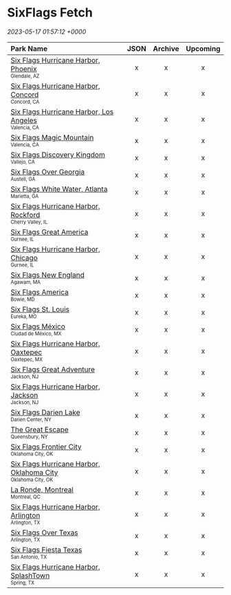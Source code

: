 # SixFlags Fetch

*2023-05-17 01:57:12 +0000*

| Park Name | JSON | Archive | Upcoming |
| :-------- | :--: | :-----: | :------: |
| [Six Flags Hurricane Harbor, Phoenix](https://parkcalendar.com/#46)<br><sub><sup>Glendale, AZ</sup></sub> | x | x | x |
| [Six Flags Hurricane Harbor, Concord](https://parkcalendar.com/#42)<br><sub><sup>Concord, CA</sup></sub> | x | x | x |
| [Six Flags Hurricane Harbor, Los Angeles](https://parkcalendar.com/#11)<br><sub><sup>Valencia, CA</sup></sub> | x | x | x |
| [Six Flags Magic Mountain](https://parkcalendar.com/#6)<br><sub><sup>Valencia, CA</sup></sub> | x | x | x |
| [Six Flags Discovery Kingdom](https://parkcalendar.com/#17)<br><sub><sup>Vallejo, CA</sup></sub> | x | x | x |
| [Six Flags Over Georgia](https://parkcalendar.com/#2)<br><sub><sup>Austell, GA</sup></sub> | x | x | x |
| [Six Flags White Water, Atlanta](https://parkcalendar.com/#25)<br><sub><sup>Marietta, GA</sup></sub> | x | x | x |
| [Six Flags Hurricane Harbor, Rockford](https://parkcalendar.com/#48)<br><sub><sup>Cherry Valley, IL</sup></sub> | x | x | x |
| [Six Flags Great America](https://parkcalendar.com/#7)<br><sub><sup>Gurnee, IL</sup></sub> | x | x | x |
| [Six Flags Hurricane Harbor, Chicago](https://parkcalendar.com/#13)<br><sub><sup>Gurnee, IL</sup></sub> | x | x | x |
| [Six Flags New England](https://parkcalendar.com/#20)<br><sub><sup>Agawam, MA</sup></sub> | x | x | x |
| [Six Flags America](https://parkcalendar.com/#14)<br><sub><sup>Bowie, MD</sup></sub> | x | x | x |
| [Six Flags St. Louis](https://parkcalendar.com/#3)<br><sub><sup>Eureka, MO</sup></sub> | x | x | x |
| [Six Flags México](https://parkcalendar.com/#28)<br><sub><sup>Ciudad de México, MX</sup></sub> | x | x | x |
| [Six Flags Hurricane Harbor, Oaxtepec](https://parkcalendar.com/#32)<br><sub><sup>Oaxtepec, MX</sup></sub> | x | x | x |
| [Six Flags Great Adventure](https://parkcalendar.com/#5)<br><sub><sup>Jackson, NJ</sup></sub> | x | x | x |
| [Six Flags Hurricane Harbor, Jackson](https://parkcalendar.com/#23)<br><sub><sup>Jackson, NJ</sup></sub> | x | x | x |
| [Six Flags Darien Lake](https://parkcalendar.com/#45)<br><sub><sup>Darien Center, NY</sup></sub> | x | x | x |
| [The Great Escape](https://parkcalendar.com/#24)<br><sub><sup>Queensbury, NY</sup></sub> | x | x | x |
| [Six Flags Frontier City](https://parkcalendar.com/#43)<br><sub><sup>Oklahoma City, OK</sup></sub> | x | x | x |
| [Six Flags Hurricane Harbor, Oklahoma City](https://parkcalendar.com/#44)<br><sub><sup>Oklahoma City, OK</sup></sub> | x | x | x |
| [La Ronde, Montreal](https://parkcalendar.com/#29)<br><sub><sup>Montreal, QC</sup></sub> | x | x | x |
| [Six Flags Hurricane Harbor, Arlington](https://parkcalendar.com/#10)<br><sub><sup>Arlington, TX</sup></sub> | x | x | x |
| [Six Flags Over Texas](https://parkcalendar.com/#1)<br><sub><sup>Arlington, TX</sup></sub> | x | x | x |
| [Six Flags Fiesta Texas](https://parkcalendar.com/#8)<br><sub><sup>San Antonio, TX</sup></sub> | x | x | x |
| [Six Flags Hurricane Harbor, SplashTown](https://parkcalendar.com/#47)<br><sub><sup>Spring, TX</sup></sub> | x | x | x |
